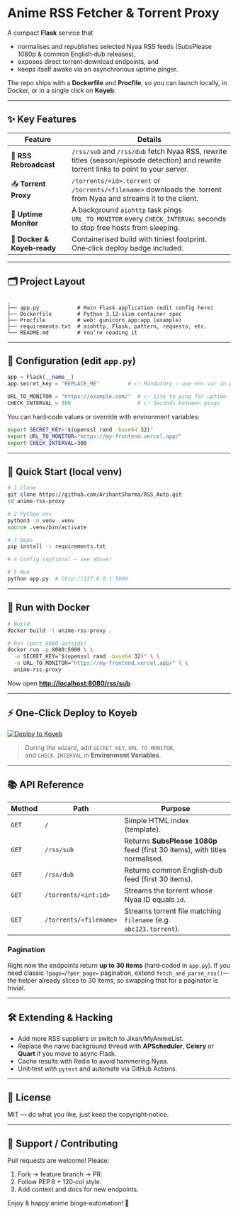 # Anime RSS Fetcher & Torrent Proxy

A compact **Flask** service that

* normalises and republishes selected Nyaa RSS feeds (SubsPlease 1080p & common English‑dub releases),
* exposes direct torrent‑download endpoints, and
* keeps itself awake via an asynchronous uptime pinger.

The repo ships with a **Dockerfile** and **Procfile**, so you can launch locally, in Docker, or in a single click on **Koyeb**.

---

## ✨ Key Features

| Feature                     | Details                                                                                                                                |
| --------------------------- | -------------------------------------------------------------------------------------------------------------------------------------- |
| 📰 **RSS Rebroadcast**      | `/rss/sub` and `/rss/dub` fetch Nyaa RSS, rewrite titles (season/episode detection) and rewrite torrent links to point to your server. |
| 📥 **Torrent Proxy**        | `/torrents/<id>.torrent` or `/torrents/<filename>` downloads the .torrent from Nyaa and streams it to the client.                      |
| 🔄 **Uptime Monitor**       | A background `aiohttp` task pings `URL_TO_MONITOR` every `CHECK_INTERVAL` seconds to stop free hosts from sleeping.                    |
| 🐳 **Docker & Koyeb‑ready** | Containerised build with tiniest footprint. One‑click deploy badge included.                                                           |

---

## 🗂️ Project Layout

```text
.
├── app.py            # Main Flask application (edit config here)
├── Dockerfile        # Python 3.12‑slim container spec
├── Procfile          # web: gunicorn app:app (example)
├── requirements.txt  # aiohttp, Flask, pattern, requests, etc.
└── README.md         # You’re reading it
```

---

## 🔧 Configuration (edit `app.py`)

```python
app = Flask(__name__)
app.secret_key = "REPLACE_ME"         # 👉 Mandatory – use env var in production

URL_TO_MONITOR = "https://example.com/"  # 👉 Site to ping for uptime
CHECK_INTERVAL = 360                     # 👉 Seconds between pings
```

You can hard‑code values or override with environment variables:

```bash
export SECRET_KEY="$(openssl rand -base64 32)"
export URL_TO_MONITOR="https://my‑frontend.vercel.app/"
export CHECK_INTERVAL=300
```

---

## 🚀 Quick Start (local venv)

```bash
# 1 Clone
git clone https://github.com/ArihantSharma/RSS_Auto.git
cd anime‑rss‑proxy

# 2 Python env
python3 -m venv .venv
source .venv/bin/activate

# 3 Deps
pip install -r requirements.txt

# 4 Config (optional – see above)

# 5 Run
python app.py  # http://127.0.0.1:5000
```

---

## 🐳 Run with Docker

```bash
# Build
docker build -t anime‑rss‑proxy .

# Run (port 8080 outside)
docker run -p 8080:5000 \ \
  -e SECRET_KEY="$(openssl rand -base64 32)" \ \
  -e URL_TO_MONITOR="https://my‑frontend.vercel.app/" \ \
  anime‑rss‑proxy
```

Now open **[http://localhost:8080/rss/sub](http://localhost:8080/rss/sub)**.

---

## ⚡ One‑Click Deploy to Koyeb

[![Deploy to Koyeb](https://www.koyeb.com/static/images/deploy/button.svg)](https://app.koyeb.com/deploy?type=git&repository=github.com/your‑user/anime‑rss‑proxy&branch=main&name=anime‑rss‑proxy)

> During the wizard, add `SECRET_KEY`, `URL_TO_MONITOR`, and `CHECK_INTERVAL` in **Environment Variables**.

---

## 📚 API Reference

| Method | Path                   | Purpose                                                                     |
| ------ | ---------------------- | --------------------------------------------------------------------------- |
| `GET`  | `/`                    | Simple HTML index (template).                                               |
| `GET`  | `/rss/sub`             | Returns **SubsPlease 1080p** feed (first 30 items), with titles normalised. |
| `GET`  | `/rss/dub`             | Returns common English‑dub feed (first 30 items).                           |
| `GET`  | `/torrents/<int:id>`   | Streams the torrent whose Nyaa ID equals `id`.                              |
| `GET`  | `/torrents/<filename>` | Streams torrent file matching `filename` (e.g. `abc123.torrent`).           |

### Pagination

Right now the endpoints return **up to 30 items** (hard‑coded in `app.py`).  If you need classic `?page=`/`?per_page=` pagination, extend `fetch_and_parse_rss()`—the helper already slices to 30 items, so swapping that for a paginator is trivial.

---

## 🛠️ Extending & Hacking

* Add more RSS suppliers or switch to Jikan/MyAnimeList.
* Replace the naive background thread with **APScheduler**, **Celery** or **Quart** if you move to async Flask.
* Cache results with Redis to avoid hammering Nyaa.
* Unit‑test with `pytest` and automate via GitHub Actions.

---

## 📝 License

MIT — do what you like, just keep the copyright‐notice.

---

## 🙋 Support / Contributing

Pull requests are welcome!  Please:

1. Fork → feature branch → PR.
2. Follow PEP 8 + 120‑col style.
3. Add context and docs for new endpoints.

Enjoy & happy anime binge‑automation! 🎉
